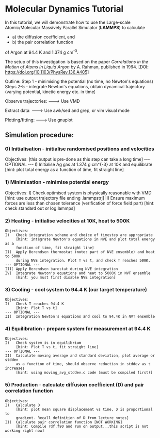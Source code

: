 # Molecular Dynamics Tutorial

In this tutorial, we will demonstrate how to use the Large-scale Atomic/Molecular Massively Parallel Simulator (**LAMMPS**) to calculate
- a) the diffusion coefficient, and
- b) the pair correlation function

of Argon at 94.4 K and 1.374 g cm<sup>-3</sup>.

The setup of this investigation is based on the paper *Correlations in the Motion of Atoms in Liquid Argon* by A. Rahman, published in 1964.
[DOI: https://doi.org/10.1103/PhysRev.136.A405]

Outline:
Step 1 - minimising the potential (no time, no Newton's equations)
Steps 2-5 - integrate Newton's equations, obtain dynamical trajectory (varying potential, kinetic energy etc. in time)

Observe trajectories:
---> Use VMD

Extract data:
---> Use awk/sed and grep, or vim visual mode

Plotting/fitting:
---> Use gnuplot

## Simulation procedure:
### 0) Initialisation - initialise randomised positions and velocities
Objectives: [this output is pre-done as this step can take a long time]
--- OPTIONAL ---
I)   Initialise Ag gas at 1.374 g cm^{-3} at 10K and equilibrate
[hint: plot total energy as a function of time, fit straight line]

### 1) Minimisation - minimise potential energy
Objectives:
I)   Check optimised system is physically reasonable with VMD
	[hint: use output trajectory file ending .lammpstrj]
II)  Ensure maximum forces are less than chosen tolerance (verification of force field part)
	[hint: check standard out or log.lammps]
           
### 2) Heating - initialise velocities at 10K, heat to 500K
	Objectives:
	I)   Check integration scheme and choice of timestep are appropriate
	     [hint: integrate Newton's equations in NVE and plot total energy as a
	     function of time, fit straight line]
	II)  Apply Berendsen thermostat (note: part of NVE ensemble) and heat to 500K 
	     during NVE integration. Plot T vs t, and check T reaches 500K.
	--- OPTIONAL ---
	III) Apply Berendsen barostat during NVE integration
	IV)  Integrate Newton's equations and heat to 5000K in NVT ensemble
	     [hint: you must first disable NVE integration]

### 3) Cooling - cool system to 94.4 K (our target temperature)
	Objectives:
	I)   Check T reaches 94.4 K
	     [hint: Plot T vs t]
	--- OPTIONAL ---
	II)  Integration Newton's equations and cool to 94.4K in NVT ensemble
	
### 4) Equilibration - prepare system for measurement at 94.4 K
	Objectives:
	I)   Check system is in equilibrium
	     [hint: Plot T vs t, fit straight line]
	--- OPTIONAL ---
	II)  Calculate moving average and standard deviation, plot average or stddev
	     as a function of time, should observe reduction in stddev as t increases
	     [hint: using moving_avg_stddev.c code (must be compiled first)]
	     
### 5) Production - calculate diffusion coefficient (D) and pair correlation function 
	Objectives:
	I)   Calculate D
	     [hint: plot mean square displacement vs time, D is proportional to
	     gradient. Recall definition of D from lecture notes]
	II)  Calculate pair correlation function [NOT WORKING]
	     [hint: Compile rdf.f90 and run on output...this script is not working right now]
		
